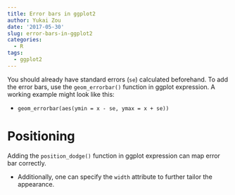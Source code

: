 ```yaml
---
title: Error bars in ggplot2
author: Yukai Zou
date: '2017-05-30'
slug: error-bars-in-ggplot2
categories:
  - R
tags:
  - ggplot2
---
```


You should already have standard errors (`se`) calculated beforehand. To add the error bars, use the `geom_errorbar()` function in ggplot expression. A working example might look like this:

- `geom_errorbar(aes(ymin = x - se, ymax = x + se))`

# Positioning

Adding the `position_dodge()` function in ggplot expression can map error bar correctly. 

- Additionally, one can specify the `width` attribute to further tailor the appearance.
